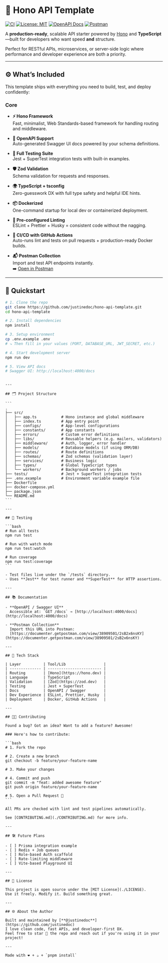 # 🧱 Hono API Template

[![CI](https://github.com/justinedoc/hono-api-template/actions/workflows/ci.yml/badge.svg)](https://github.com/justinedoc/hono-api-template/actions)
[![License: MIT](https://img.shields.io/badge/license-MIT-blue.svg)](./LICENSE)
[![OpenAPI Docs](https://img.shields.io/badge/docs-Swagger_UI-85EA2D?logo=swagger&logoColor=white)](http://localhost:4000/docs)
[![Postman](https://img.shields.io/badge/Postman-Collection-orange?logo=postman)](https://documenter.getpostman.com/view/38909501/2sB2x6nsKY)

A **production-ready**, scalable API starter powered by [Hono](https://hono.dev/) and **TypeScript**—built for developers who want speed **and** structure.

Perfect for RESTful APIs, microservices, or server-side logic where performance and developer experience are both a priority.

---

## ⚙️ What’s Included

This template ships with everything you need to build, test, and deploy confidently:

### Core

- **⚡️ Hono Framework**  
  Fast, minimalist, Web Standards-based framework for handling routing and middleware.

- **📘 OpenAPI Support**  
  Auto-generated Swagger UI docs powered by your schema definitions.

- **🧪 Full Testing Suite**  
  Jest + SuperTest integration tests with built-in examples.

- **🛡 Zod Validation**  
  Schema validation for requests and responses.

- **🌍 TypeScript + tsconfig**  
  Zero-guesswork DX with full type safety and helpful IDE hints.

- **📦 Dockerized**  
  One-command startup for local dev or containerized deployment.

- **🧹 Pre-configured Linting**  
  ESLint + Prettier + Husky = consistent code without the nagging.

- **🔁 CI/CD with GitHub Actions**  
  Auto-runs lint and tests on pull requests + production-ready Docker builds.

- **📬 Postman Collection**  
  Import and test API endpoints instantly.  
  ➡️ [Open in Postman](https://documenter.getpostman.com/view/38909501/2sB2x6nsKY)

---

## 🚀 Quickstart

```bash
# 1. Clone the repo
git clone https://github.com/justinedoc/hono-api-template.git
cd hono-api-template

# 2. Install dependencies
npm install

# 3. Setup environment
cp .env.example .env
# ⤷ Then fill in your values (PORT, DATABASE_URL, JWT_SECRET, etc.)

# 4. Start development server
npm run dev

# 5. View API docs
# Swagger UI: http://localhost:4000/docs
```
````

---

## 🗂️ Project Structure

```
.
├── src/
│   ├── app.ts           # Hono instance and global middleware
│   ├── index.ts         # App entry point
│   ├── configs/         # App-level configurations
│   ├── constants/       # App constants
│   ├── errors/          # Custom error definitions
│   ├── libs/            # Reusable helpers (e.g. mailers, validators)
│   ├── middleware/      # Auth, logger, error handler
│   ├── models/          # Database models (if using ORM/DB)
│   ├── routes/          # Route definitions
│   ├── schemas/         # Zod schemas (validation layer)
│   ├── services/        # Business logic
│   ├── types/           # Global TypeScript types
│   └── workers/         # Background workers / jobs
├── tests/               # Jest + SuperTest integration tests
├── .env.example         # Environment variable example file
├── Dockerfile
├── docker-compose.yml
├── package.json
└── README.md
```

---

## 🧪 Testing

```bash
# Run all tests
npm run test

# Run with watch mode
npm run test:watch

# Run coverage
npm run test:coverage
```

- Test files live under the `/tests` directory.
- Uses **Jest** for test runner and **SuperTest** for HTTP assertions.

---

## 📚 Documentation

- **OpenAPI / Swagger UI**
  Accessible at: `GET /docs` → [http://localhost:4000/docs](http://localhost:4000/docs)

- **Postman Collection**
  Import this URL into Postman:
  [https://documenter.getpostman.com/view/38909501/2sB2x6nsKY](https://documenter.getpostman.com/view/38909501/2sB2x6nsKY)

---

## 🧩 Tech Stack

| Layer          | Tool/Lib                 |
| -------------- | ------------------------ |
| Routing        | [Hono](https://hono.dev) |
| Language       | TypeScript               |
| Validation     | [Zod](https://zod.dev)   |
| Testing        | Jest + SuperTest         |
| Docs           | OpenAPI / Swagger        |
| Dev Experience | ESLint, Prettier, Husky  |
| Deployment     | Docker, GitHub Actions   |

---

## 🧑‍💻 Contributing

Found a bug? Got an idea? Want to add a feature? Awesome!

### Here's how to contribute:

```bash
# 1. Fork the repo

# 2. Create a new branch
git checkout -b feature/your-feature-name

# 3. Make your changes

# 4. Commit and push
git commit -m "feat: added awesome feature"
git push origin feature/your-feature-name

# 5. Open a Pull Request 🎉
```

All PRs are checked with lint and test pipelines automatically.

See [CONTRIBUTING.md](./CONTRIBUTING.md) for more info.

---

## 🛠 Future Plans

- [ ] Prisma integration example
- [ ] Redis + Job queues
- [ ] Role-based Auth scaffold
- [ ] Rate-limiting middleware
- [ ] Vite-based Playground UI

---

## 📄 License

This project is open source under the [MIT License](./LICENSE).
Use it freely. Modify it. Build something great.

---

## 🌐 About the Author

Built and maintained by [**@justinedoc**](https://github.com/justinedoc)
I love clean code, fast APIs, and developer-first DX.
Feel free to star 🌟 the repo and reach out if you're using it in your project!

---

Made with ❤️ + ☕ + `pnpm install`
